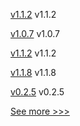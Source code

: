 
[v1.1.2](https://github.com/hyperledger/firefly-signer/releases/tag/v1.1.2) v1.1.2

[v1.0.7](https://github.com/hyperledger/indy-shared-gha/releases/tag/v1.0.7) v1.0.7

[v1.1.2](https://github.com/hyperledger/firefly-transaction-manager/releases/tag/v1.1.2) v1.1.2

[v1.1.8](https://github.com/hyperledger/firefly-sdk-nodejs/releases/tag/v1.1.8) v1.1.8

[v0.2.5](https://github.com/hyperledger/aries-framework-javascript/releases/tag/v0.2.5) v0.2.5


[See more >>>](https://start-here.hyperledger.org/releases)
